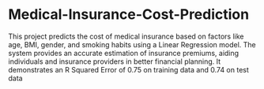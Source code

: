 # Medical-Insurance-Cost-Prediction

This project predicts the cost of medical insurance based on factors like age, BMI, gender, and smoking habits using a Linear Regression model. The system provides an accurate estimation of insurance premiums, aiding individuals and insurance providers in better financial planning. It demonstrates an R Squared Error of 0.75 on training data and 0.74 on test data
